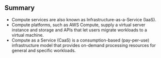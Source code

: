 ## Summary

- Compute services are also known as Infrastructure-as-a-Service (IaaS).
- Compute platforms, such as AWS Compute, supply a virtual server instance and storage and APIs that let users migrate workloads to a virtual machine.
- Compute as a Service (CaaS) is a consumption-based (pay-per-use) infrastructure model that provides on-demand processing resources for general and specific workloads.